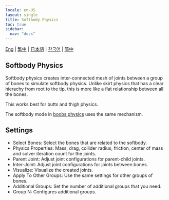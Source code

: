 ```yaml
---
locale: en-US
layout: single
title: Softbody Physics
toc: true
sidebar:
  nav: "docs"
---
```

[Eng](/dancexr/features/xps_softbody) | [繁中](/tw/dancexr/features/xps_softbody) | [日本語](/jp/dancexr/features/xps_softbody) | [한국어](/kr/dancexr/features/xps_softbody) | [简中](/zh/dancexr/features/xps_softbody)


## Softbody Physics

Softbody physics creates inter-connected mesh of joints between a group of bones to simulate softbody physics. Unlike skirt physics that has a clear hierachy from root to the tip, this is more like a flat relationship between all the bones.

This works best for butts and thigh physics. 

The softbody mode in [boobs physics](xps_boobs.md) uses the same mechanism. 

## Settings

* Select Bones: Select the bones that are related to the softbody.
* Physics Properties: Mass, drag, collider radius, friction, center of mass and solver iteration count for the joints.
* Parent Joint: Adjust joint configurations for parent-child joints.
* Inter-Joint: Adjust joint configurations for joints between bones.
* Visualize: Visualize the created joints.
* Apply To Other Groups: Use the same settings for other groups of bones.
* Additional Groups: Set the number of additional groups that you need.
* Group N: Configures additional groups.